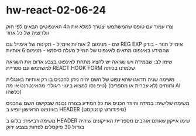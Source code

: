 # hw-react-02-06-24


צרו עמוד עם טופס 
שהמשתמש יצטרך למלא את ה4 האינפוטים הבאים לפי חוק וולדזציה של כל אחד

שם - מנימום 2 אותיות 
אימייל - תקינות של אימייל עם REG EXP
אימייל חוזר - בודק שהמידע באינפוט מתאים לאינפוט של המייל מעלה
סיסמא - מנימום 6 אותיות



שימו לב: שבמידה ויש שגיאה יש להציג מתחת לאינפוט בצבע אדום את השגיאה למשתמש עם ספריית REACT HOOK FORM שלמדנו בכיתה


משימה שניה 
תדאגו שהאינפוט של השם יהיה ניתן להכניס בו רק אותיות באנגלית ורווחים (לא עברית או מספרים) {טיפ נסו למצוא ביטוי ריגולרי מהאינטרנט או מה AI כלשהו)

משימה שלישית: במידה והיוזר הכניס את כל המידע בצורה נכונה שבקישנו השם שהכניס באינפוט הראישון  יופיע ב HEADER  {טיפ:דורש קונטקסט}

משימה רביעית: בלוגו ב HEADER שימו אייקון שאתם אוהבים מספריית האייקונים שיהיה בגדול 30 פיקסלים לפחות בצבע ירוק
